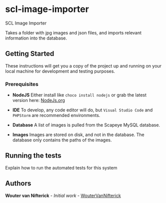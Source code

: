 # scl-image-importer

SCL Image Importer

Takes a folder with jpg images and json files, and imports relevant information into the database.

## Getting Started

These instructions will get you a copy of the project up and running on your local machine for development and testing purposes.

### Prerequisites

- **NodeJS**
  Either install like `choco install nodejs` or grab the latest version here: [NodeJs.org](https://nodejs.org/en/download/)

- **IDE**
  To develop, any code editor will do, but `Visual Studio Code` and `PHPStorm` are recommended environments.

- **Database**
  A list of images is pulled from the Scapeye MySQL database.

- **Images**
  Images are stored on disk, and not in the database. The database only contains the paths of the images.

## Running the tests

Explain how to run the automated tests for this system

## Authors

**Wouter van Nifterick** - *Initial work* - [WouterVanNifterick](https://github.com/WouterVanNifterick)
